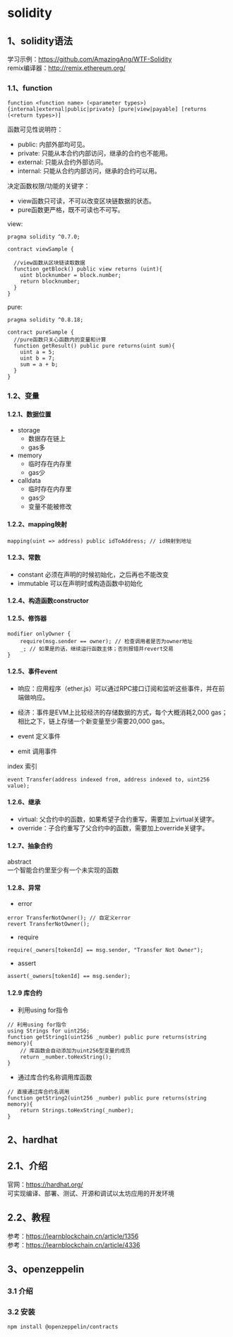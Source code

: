 # solidity

## 1、solidity语法
学习示例：https://github.com/AmazingAng/WTF-Solidity  
remix编译器：http://remix.ethereum.org/

### 1.1、function
```text
function <function name> (<parameter types>) {internal|external|public|private} [pure|view|payable] [returns (<return types>)]
```
函数可见性说明符：
+ public: 内部外部均可见。
+ private: 只能从本合约内部访问，继承的合约也不能用。
+ external: 只能从合约外部访问。
+ internal: 只能从合约内部访问，继承的合约可以用。

决定函数权限/功能的关键字：
+ view函数只可读，不可以改变区块链数据的状态。
+ pure函数更严格，既不可读也不可写。

view:
```text
pragma solidity ^0.7.0;

contract viewSample {

  //view函数从区块链读取数据
  function getBlock() public view returns (uint){
    uint blocknumber = block.number;
    return blocknumber;
  }
}
```
pure:
```text
pragma solidity ^0.8.18;

contract pureSample {
  //pure函数只关心函数内的变量和计算
  function getResult() public pure returns(uint sum){
    uint a = 5;
    uint b = 7;
    sum = a + b;
  }
}
```

### 1.2、变量
#### 1.2.1、数据位置
+ storage
  - 数据存在链上
  - gas多
+ memory
  - 临时存在内存里
  - gas少
+ calldata
  - 临时存在内存里
  - gas少
  - 变量不能被修改

#### 1.2.2、mapping映射
```text
mapping(uint => address) public idToAddress; // id映射到地址
```

#### 1.2.3、常数
+ constant  必须在声明的时候初始化，之后再也不能改变
+ immutable  可以在声明时或构造函数中初始化

#### 1.2.4、构造函数constructor


#### 1.2.5、修饰器
```text
modifier onlyOwner {
    require(msg.sender == owner); // 检查调用者是否为owner地址
    _; // 如果是的话，继续运行函数主体；否则报错并revert交易
}
```

#### 1.2.5、事件event
+ 响应：应用程序（ether.js）可以通过RPC接口订阅和监听这些事件，并在前端做响应。
+ 经济：事件是EVM上比较经济的存储数据的方式，每个大概消耗2,000 gas；相比之下，链上存储一个新变量至少需要20,000 gas。

+ event 定义事件
+ emit 调用事件

index 索引
```text
event Transfer(address indexed from, address indexed to, uint256 value);
```

#### 1.2.6、继承
+ virtual: 父合约中的函数，如果希望子合约重写，需要加上virtual关键字。
+ override：子合约重写了父合约中的函数，需要加上override关键字。

#### 1.2.7、抽象合约
abstract  
一个智能合约里至少有一个未实现的函数

#### 1.2.8、异常
+ error
```text
error TransferNotOwner(); // 自定义error
revert TransferNotOwner();
```
+ require
```text
require(_owners[tokenId] == msg.sender, "Transfer Not Owner");
```
+ assert
```text
assert(_owners[tokenId] == msg.sender);
```

#### 1.2.9 库合约
+ 利用using for指令
```text
// 利用using for指令
using Strings for uint256;
function getString1(uint256 _number) public pure returns(string memory){
    // 库函数会自动添加为uint256型变量的成员
    return _number.toHexString();
}
```
+ 通过库合约名称调用库函数
```solidity
// 直接通过库合约名调用
function getString2(uint256 _number) public pure returns(string memory){
    return Strings.toHexString(_number);
}
```



## 2、hardhat
## 2.1、介绍
官网：https://hardhat.org/  
可实现编译、部署、测试、开源和调试以太坊应用的开发环境

## 2.2、教程
参考：https://learnblockchain.cn/article/1356  
参考：https://learnblockchain.cn/article/4336

## 3、openzeppelin
### 3.1 介绍

### 3.2 安装
```shell
npm install @openzeppelin/contracts
```